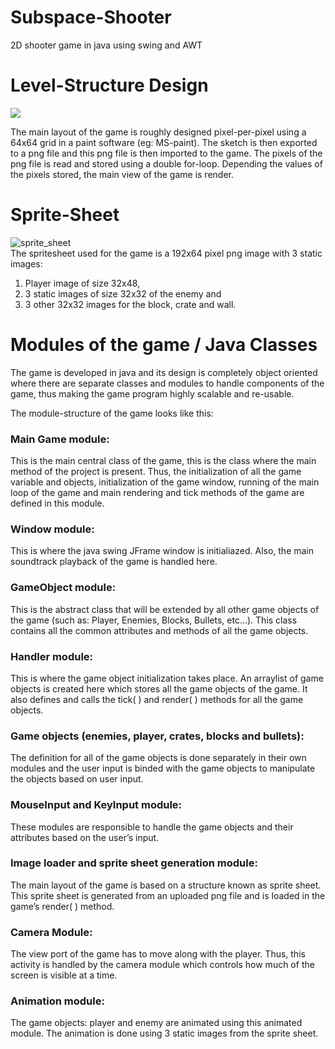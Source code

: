 # Subspace-Shooter
2D shooter game in java using swing and AWT

# Level-Structure Design
<img src="https://user-images.githubusercontent.com/43778235/124568994-44119c00-de65-11eb-8ead-1c9f30efe60c.png">

The main layout of the game is roughly designed pixel-per-pixel using a 64x64 grid in a paint software (eg: MS-paint). The sketch is then exported to a png file and this png file is then imported to the game. 
The pixels of the png file is read and stored using a double for-loop. Depending the values of the pixels stored, the main view of the game is render. 


# Sprite-Sheet
![sprite_sheet](https://user-images.githubusercontent.com/43778235/124569310-8d61eb80-de65-11eb-92be-4bb7cffe9029.png)
</br>
The spritesheet used for the game is a 192x64 pixel png image with 3 static images:
1. Player image of size 32x48, 
2. 3 static images of size 32x32 of the enemy and 
3. 3 other 32x32 images for the block, crate and wall.

# Modules of the game / Java Classes

The game is developed in java and its design is completely object oriented where there are separate classes and modules to handle components of the game, thus making the game program highly scalable and re-usable.

The module-structure of the game looks like this:

### Main Game module:
This is the main central class of the game, this is the class where the main method of the project is present. Thus, the initialization of all the game variable and objects, initialization of the game window, running of the main loop of the game and main rendering and tick methods of the game are defined in this module.

### Window module:
This is where the java swing JFrame window is initialiazed. Also, the main soundtrack playback of the game is handled here.

### GameObject module:
This is the abstract class that will be extended by all other game objects of the game (such as: Player, Enemies, Blocks, Bullets, etc…). This class contains all the common attributes and methods of all the game objects.



### Handler module:
This is where the game object initialization takes place. An arraylist of game objects is created here which stores all the game objects of the game. It also defines and calls the tick( ) and render( ) methods for all the game objects.

### Game objects (enemies, player, crates, blocks and bullets):
The definition for all of the game objects is done separately in their own modules and the user input is binded with the game objects to manipulate the objects based on user input.

### MouseInput and KeyInput module:
These modules are responsible to handle the game objects and their attributes based on the user’s input.

### Image loader and sprite sheet generation module:
The main layout of the game is based on a structure known as sprite sheet. This sprite sheet is generated from an uploaded png file and is loaded in the game’s render( ) method.

### Camera Module:
The view port of the game has to move along with the player. Thus, this activity is handled by the camera module which controls how much of the screen is visible at a time.

### Animation module:
The game objects: player and enemy are animated using this animated module. The animation is done using 3 static images from the sprite sheet.




